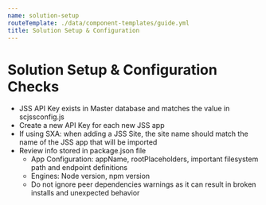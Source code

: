 ```yaml
---
name: solution-setup
routeTemplate: ./data/component-templates/guide.yml
title: Solution Setup & Configuration
---
```


# Solution Setup & Configuration Checks
- JSS API Key exists in Master database and matches the value in scjssconfig.js
- Create a new API Key for each new JSS app
- If using SXA: when adding a JSS Site, the site name should match the name of the JSS app that will be imported
- Review info stored in package.json file
  - App Configuration: appName, rootPlaceholders, important filesystem path and endpoint definitions
  - Engines: Node version, npm version
  - Do not ignore peer dependencies warnings as it can result in broken installs and unexpected behavior
